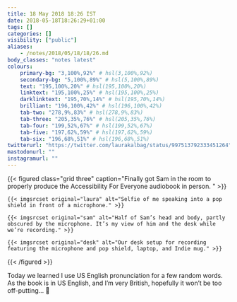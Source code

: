 ```yaml
---
title: 18 May 2018 18:26 IST
date: 2018-05-18T18:26:29+01:00
tags: []
categories: []
visibility: ["public"]
aliases:
    - /notes/2018/05/18/18/26.md
body_classes: "notes latest"
colours:
    primary-bg: "3,100%,92%" # hsl(3,100%,92%)
    secondary-bg: "5,100%,89%" # hsl(5,100%,89%)
    text: "195,100%,20%" # hsl(195,100%,20%)
    linktext: "195,100%,25%" # hsl(195,100%,25%)
    darklinktext: "195,70%,14%" # hsl(195,70%,14%)
    brilliant: "196,100%,42%" # hsl(196,100%,42%)
    tab-two: "278,9%,83%" # hsl(278,9%,83%)
    tab-three: "205,35%,76%" # hsl(205,35%,76%)
    tab-four: "199,52%,67%" # hsl(199,52%,67%)
    tab-five: "197,62%,59%" # hsl(197,62%,59%)
    tab-six: "196,68%,51%" # hsl(196,68%,51%)
twitterurl: "https://twitter.com/laurakalbag/status/997513792333451264"
mastodonurl: ""
instagramurl: ""
---
```


{{< figured class="grid three" caption="Finally got Sam in the room to properly produce the Accessibility For Everyone audiobook in person. " >}}

    {{< imgsrcset original="laura" alt="Selfie of me speaking into a pop shield in front of a microphone." >}}

    {{< imgsrcset original="sam" alt="Half of Sam’s head and body, partly obscured by the microphone. It’s my view of him and the desk while we’re recording." >}}

    {{< imgsrcset original="desk" alt="Our desk setup for recording featuring the microphone and pop shield, laptop, and Indie mug." >}}

{{< /figured >}}

Today we learned I use US English pronunciation for a few random words. As the book is in US English, and I’m very British, hopefully it won’t be too off-putting… 😬
